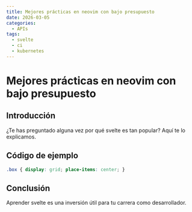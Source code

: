 ```yaml
---
title: Mejores prácticas en neovim con bajo presupuesto
date: 2026-03-05
categories:
  - APIs
tags:
  - svelte
  - ci
  - kubernetes
---
```


# Mejores prácticas en neovim con bajo presupuesto

## Introducción

¿Te has preguntado alguna vez por qué svelte es tan popular? Aquí te lo explicamos.

## Código de ejemplo

```css
.box { display: grid; place-items: center; }
```

## Conclusión

Aprender svelte es una inversión útil para tu carrera como desarrollador.